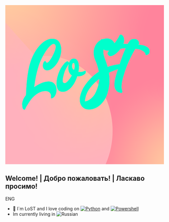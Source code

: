 ![Header](https://github.com/LoST202/LoST202/blob/main/img/ffff.png)
## Welcome! | Добро пожаловать! | Ласкаво просимо!

ENG

- 🤔 I`m LoST and I love coding on [![Python](https://img.shields.io/badge/-Python-090909?style=for-the-badge&logo=python&)](https://www.python.org) and [![Powershell](https://img.shields.io/badge/-Python-090909?style=for-the-badge&logo=powershell&)](https://docs.microsoft.com/ru-ru/powershell/)
- Im currently living in ![Russian](https://img.shields.io/badge/-Russian-090909?style=for-the-badge&logo=flag_russian&)
<!--
**LoST202/LoST202** is a ✨ _special_ ✨ repository because its `README.md` (this file) appears on your GitHub profile.

Here are some ideas to get you started:

- 🔭 I’m currently working on ...
- 🌱 I’m currently learning ...
- 👯 I’m looking to collaborate on ...
- 🤔 I’m looking for help with ...
- 💬 Ask me about ...
- 📫 How to reach me: ...
- 😄 Pronouns: ...
- ⚡ Fun fact: ...
-->
